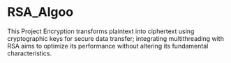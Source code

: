 # RSA_Algoo
This Project Encryption transforms plaintext into ciphertext using cryptographic keys for secure data transfer; integrating multithreading with RSA aims to optimize its performance without altering its fundamental characteristics.
